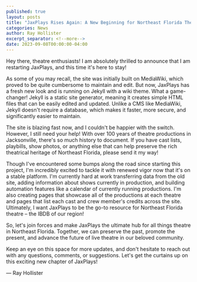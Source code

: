 ```yaml
---
published: true
layout: posts
title: "JaxPlays Rises Again: A New Beginning for Northeast Florida Theatre Lovers!"
categories: News
author: Ray Hollister
excerpt_separator: <!--more-->
date: 2023-09-08T00:00:00-04:00
---
```


Hey there, theatre enthusiasts! I am absolutely thrilled to announce that I am restarting JaxPlays, and this time it's here to stay!

As some of you may recall, the site was initially built on MediaWiki, which proved to be quite cumbersome to maintain and edit. But now, JaxPlays has a fresh new look and is running on Jekyll with a wiki theme. What a game-changer! Jekyll is a static site generator, meaning it creates simple HTML files that can be easily edited and updated. Unlike a CMS like MediaWiki, Jekyll doesn't require a database, which makes it faster, more secure, and significantly easier to maintain.

The site is blazing fast now, and I couldn't be happier with the switch. However, I still need your help! With over 100 years of theatre productions in Jacksonville, there's so much history to document. If you have cast lists, playbills, show photos, or anything else that can help preserve the rich theatrical heritage of Northeast Florida, please send it my way!
<!--more-->

Though I've encountered some bumps along the road since starting this project, I'm incredibly excited to tackle it with renewed vigor now that it's on a stable platform. I'm currently hard at work transferring data from the old site, adding information about shows currently in production, and building automation features like a calendar of currently running productions. I'm also creating pages that showcase all of the productions at each theatre and pages that list each cast and crew member's credits across the site. Ultimately, I want JaxPlays to be the go-to resource for Northeast Florida theatre – the IBDB of our region!

So, let's join forces and make JaxPlays the ultimate hub for all things theatre in Northeast Florida. Together, we can preserve the past, promote the present, and advance the future of live theatre in our beloved community.

Keep an eye on this space for more updates, and don't hesitate to reach out with any questions, comments, or suggestions. Let's get the curtains up on this exciting new chapter of JaxPlays!

— Ray Hollister
